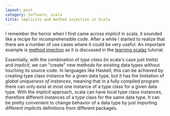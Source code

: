 ```yaml
---
layout: post
category: Software, scala
title: implicits and method injection in Scala
---
```


I remember the horror when I first came across *implicit* in scala, it
sounded like a recipe for incomprehensible code. After a while I
started to realize that there are a number of use cases where it could
be very useful. An important example is [method
injection](http://eed3si9n.com/learning-scalaz/method-injection.html)
as it is discussed in the [learning
scalaz](http://eed3si9n.com/learning-scalaz/index.html) tutorial.

Essentially, with the combination of *type class* (in scala's
case just *trait*s) and *implicit*, we can "create" new methods for
existing data types without touching its source code. In languages
like Haskell, this can be achieved by creating type class instance for
a given data type, but it has the limitation of *global uniqueness of
instances*, meaning that in a fully compiled program there can only
exist at most one instance of a type class for a given data type. With
the *implicit* approach, scala can have local type class instances,
therefore different instances of a type class for the same data
type. It can be pretty convenient to change behavior of a data type
by just importing different *implicit*s definitions from different
packages.
